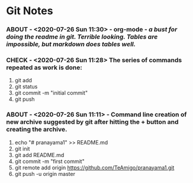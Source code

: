 # Git Notes

### ABOUT  - <2020-07-26 Sun 11:30> - org-mode - *a bust for doing the readme in git. Terrible  looking. Tables are impossible,   but markdown does tables well.*

### CHECK  - <2020-07-26 Sun 11:28> The series of commands repeated as work is done: 

1. git add  
2. git status  
3. git commit -m "initial commit"  
4. git push  


### ABOUT  - <2020-07-26 Sun 11:11> - Command line creation of new archive suggested by git after hitting the + button and creating the archive. 

1. echo "# pranayama1" >> README.md  
2. git init  
3. git add README.md  
4. git commit -m "first commit"  
5. git remote add origin https://github.com/TeAmigo/pranayama1.git  
6. git push -u origin master  



